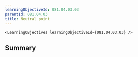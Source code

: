 ```yaml
---
learningObjectiveId: 081.04.03.03
parentId: 081.04.03
title: Neutral point
---
```


```tsx eval
<LearningOBjectives learningObjectiveId={081.04.03.03} />
```

## Summary
